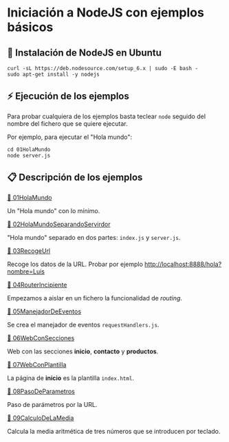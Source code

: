 # Iniciación a NodeJS con ejemplos básicos

## :wrench: Instalación de NodeJS en Ubuntu

```console
curl -sL https://deb.nodesource.com/setup_6.x | sudo -E bash -
sudo apt-get install -y nodejs
```

## :zap: Ejecución de los ejemplos

Para probar cualquiera de los ejemplos basta teclear `node` seguido del nombre del fichero que se quiere ejecutar.

Por ejemplo, para ejecutar el "Hola mundo":

```console
cd 01HolaMundo
node server.js
```

## :clipboard: Descripción de los ejemplos

<a href="01HolaMundo">:file_folder: 01HolaMundo</a>

Un "Hola mundo" con lo mínimo.


<a href="02HolaMundoSeparandoServirdor">:file_folder: 02HolaMundoSeparandoServirdor</a>

"Hola mundo" separado en dos partes: `index.js` y `server.js`.


<a href="03RecogeUrl">:file_folder: 03RecogeUrl</a>

Recoge los datos de la URL. Probar por ejemplo <a href="http://localhost:8888/hola?nombre=Luis">http://localhost:8888/hola?nombre=Luis</a>


<a href="04RouterIncipiente">:file_folder: 04RouterIncipiente</a>

Empezamos a aislar en un fichero la funcionalidad de *routing*.


<a href="05ManejadorDeEventos">:file_folder: 05ManejadorDeEventos</a>

Se crea el manejador de eventos `requestHandlers.js`.


<a href="06WebConSecciones">:file_folder: 06WebConSecciones</a>

Web con las secciones **inicio**, **contacto** y **productos**.

<a href="07WebConPlantilla">:file_folder: 07WebConPlantilla</a>

La página de **inicio** es la plantilla `index.html`.


<a href="08PasoDeParametros">:file_folder: 08PasoDeParametros</a>

Paso de parámetros por la URL.


<a href="09CalculoDeLaMedia">:file_folder: 09CalculoDeLaMedia</a>

Calcula la media aritmética de tres números que se introducen por teclado.
